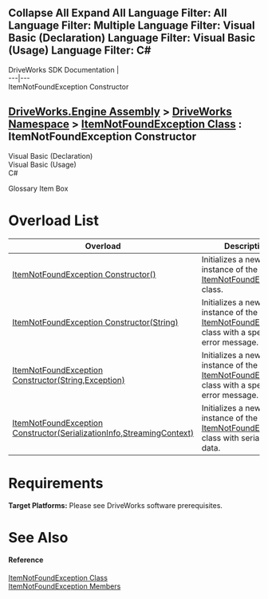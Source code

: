 Collapse All Expand All Language Filter: All  Language Filter: Multiple  Language Filter: Visual Basic (Declaration) Language Filter: Visual Basic (Usage) Language Filter: C#  
---  
DriveWorks SDK Documentation  |   
---|---  
ItemNotFoundException Constructor   
  
[DriveWorks.Engine Assembly](topic2156.md) > [DriveWorks Namespace](topic2159.md) > [ItemNotFoundException Class](topic3571.md) : ItemNotFoundException Constructor  
---  
  
Visual Basic (Declaration)    
Visual Basic (Usage)    
C# 

Glossary Item Box

# Overload List

Overload| Description  
---|---  
[ItemNotFoundException Constructor()](topic3578.md)| Initializes a new instance of the [ItemNotFoundException](topic3571.md) class.   
[ItemNotFoundException Constructor(String)](topic3579.md)| Initializes a new instance of the [ItemNotFoundException](topic3571.md) class with a specified error message.   
[ItemNotFoundException Constructor(String,Exception)](topic3580.md)| Initializes a new instance of the [ItemNotFoundException](topic3571.md) class with a specified error message.   
[ItemNotFoundException Constructor(SerializationInfo,StreamingContext)](topic3581.md)| Initializes a new instance of the [ItemNotFoundException](topic3571.md) class with serialized data.   
  
# Requirements

**Target Platforms:** Please see DriveWorks software prerequisites.

# See Also

#### Reference

[ItemNotFoundException Class](topic3571.md)   
[ItemNotFoundException Members](topic3572.md)


